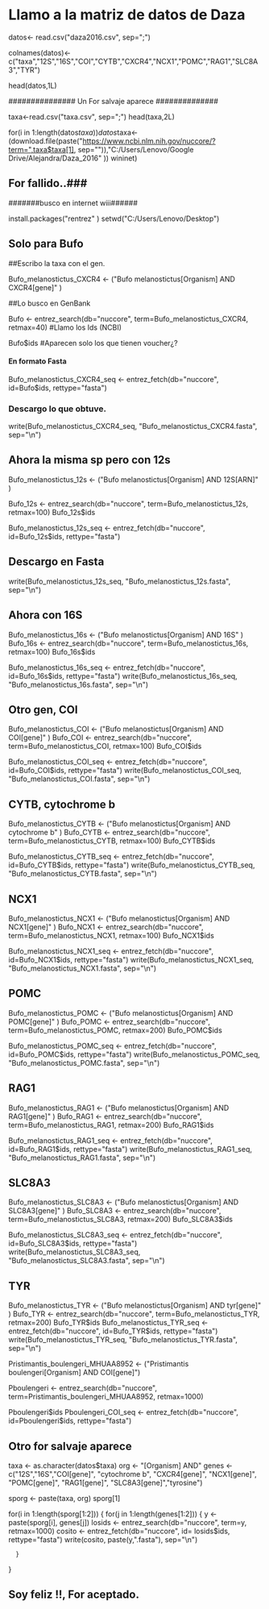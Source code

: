 
# Llamo a la matriz de datos de Daza

datos<- read.csv("daza2016.csv", sep=";")

colnames(datos)<-c("taxa","12S","16S","COI","CYTB","CXCR4","NCX1","POMC","RAG1","SLC8A3","TYR")

head(datos,1L)
 
############### Un For salvaje aparece ##############

taxa<-read.csv("taxa.csv", sep=";")
head(taxa,2L)

for(i in 1:length(datos$taxa))
      datos$taxa<-(download.file(paste("https://www.ncbi.nlm.nih.gov/nuccore/?term=",taxa$taxa[1], sep="")),"C:/Users/Lenovo/Google Drive/Alejandra/Daza_2016"
))
wininet)
## For fallido..###

#######busco en internet wiii######

install.packages("rentrez" )
setwd("C:/Users/Lenovo/Desktop")


## Solo para Bufo ##

##Escribo la taxa con el gen.

Bufo_melanostictus_CXCR4 <- ("Bufo melanostictus[Organism] AND CXCR4[gene]" )

##Lo busco en GenBank

Bufo <-  entrez_search(db="nuccore", 
                       term=Bufo_melanostictus_CXCR4, 
                       retmax=40)
#Llamo los Ids (NCBI)

Bufo$ids  #Aparecen solo los que tienen voucher¿?

#### En formato Fasta

Bufo_melanostictus_CXCR4_seq <- entrez_fetch(db="nuccore", 
                                            id=Bufo$ids, 
                                            rettype="fasta")
### Descargo lo que obtuve.

write(Bufo_melanostictus_CXCR4_seq, 
      "Bufo_melanostictus_CXCR4.fasta", 
      sep="\n")

## Ahora la misma sp pero con 12s 

Bufo_melanostictus_12s <- ("Bufo melanostictus[Organism] AND 12S[ARN]" )

Bufo_12s <-  entrez_search(db="nuccore", 
                       term=Bufo_melanostictus_12s, 
                       retmax=100)
Bufo_12s$ids

Bufo_melanostictus_12s_seq <- entrez_fetch(db="nuccore", 
                                             id=Bufo_12s$ids, 
                                             rettype="fasta")
## Descargo en Fasta
write(Bufo_melanostictus_12s_seq, 
      "Bufo_melanostictus_12s.fasta", 
      sep="\n")

## Ahora con 16S

Bufo_melanostictus_16s <- ("Bufo melanostictus[Organism] AND 16S" )
Bufo_16s <-  entrez_search(db="nuccore", 
                           term=Bufo_melanostictus_16s, 
                           retmax=100)
Bufo_16s$ids

Bufo_melanostictus_16s_seq <- entrez_fetch(db="nuccore", 
                                           id=Bufo_16s$ids, 
                                           rettype="fasta")
write(Bufo_melanostictus_16s_seq, 
      "Bufo_melanostictus_16s.fasta", 
      sep="\n")

## Otro gen, COI

Bufo_melanostictus_COI <- ("Bufo melanostictus[Organism] AND COI[gene]" )
Bufo_COI <-  entrez_search(db="nuccore", 
                           term=Bufo_melanostictus_COI, 
                           retmax=100)
Bufo_COI$ids

Bufo_melanostictus_COI_seq <- entrez_fetch(db="nuccore", 
                                           id=Bufo_COI$ids, 
                                           rettype="fasta")
write(Bufo_melanostictus_COI_seq, 
      "Bufo_melanostictus_COI.fasta", 
      sep="\n")

## CYTB, cytochrome b

Bufo_melanostictus_CYTB <- ("Bufo melanostictus[Organism] AND cytochrome b" )
Bufo_CYTB <-  entrez_search(db="nuccore", 
                           term=Bufo_melanostictus_CYTB, 
                           retmax=100)
Bufo_CYTB$ids

Bufo_melanostictus_CYTB_seq <- entrez_fetch(db="nuccore", 
                                           id=Bufo_CYTB$ids, 
                                           rettype="fasta")
write(Bufo_melanostictus_CYTB_seq, 
      "Bufo_melanostictus_CYTB.fasta", 
      sep="\n")

## NCX1

Bufo_melanostictus_NCX1 <- ("Bufo melanostictus[Organism] AND NCX1[gene]" )
Bufo_NCX1 <-  entrez_search(db="nuccore", 
                            term=Bufo_melanostictus_NCX1, 
                            retmax=100)
Bufo_NCX1$ids

Bufo_melanostictus_NCX1_seq <- entrez_fetch(db="nuccore", 
                                            id=Bufo_NCX1$ids, 
                                            rettype="fasta")
write(Bufo_melanostictus_NCX1_seq, 
      "Bufo_melanostictus_NCX1.fasta", 
      sep="\n")

## POMC

Bufo_melanostictus_POMC <- ("Bufo melanostictus[Organism] AND POMC[gene]" )
Bufo_POMC <-  entrez_search(db="nuccore", 
                            term=Bufo_melanostictus_POMC, 
                            retmax=200)
Bufo_POMC$ids

Bufo_melanostictus_POMC_seq <- entrez_fetch(db="nuccore", 
                                            id=Bufo_POMC$ids, 
                                            rettype="fasta")
write(Bufo_melanostictus_POMC_seq, 
      "Bufo_melanostictus_POMC.fasta", 
      sep="\n")

## RAG1

Bufo_melanostictus_RAG1 <- ("Bufo melanostictus[Organism] AND RAG1[gene]" )
Bufo_RAG1 <-  entrez_search(db="nuccore", 
                            term=Bufo_melanostictus_RAG1, 
                            retmax=200)
Bufo_RAG1$ids

Bufo_melanostictus_RAG1_seq <- entrez_fetch(db="nuccore", 
                                            id=Bufo_RAG1$ids, 
                                            rettype="fasta")
write(Bufo_melanostictus_RAG1_seq, 
      "Bufo_melanostictus_RAG1.fasta", 
      sep="\n")

## SLC8A3

Bufo_melanostictus_SLC8A3 <- ("Bufo melanostictus[Organism] AND SLC8A3[gene]" )
Bufo_SLC8A3 <-  entrez_search(db="nuccore", 
                            term=Bufo_melanostictus_SLC8A3, 
                            retmax=200)
Bufo_SLC8A3$ids

Bufo_melanostictus_SLC8A3_seq <- entrez_fetch(db="nuccore", 
                                            id=Bufo_SLC8A3$ids, 
                                            rettype="fasta")
write(Bufo_melanostictus_SLC8A3_seq, 
      "Bufo_melanostictus_SLC8A3.fasta", 
      sep="\n")

## TYR

Bufo_melanostictus_TYR <- ("Bufo melanostictus[Organism] AND tyr[gene]" )
Bufo_TYR <-  entrez_search(db="nuccore", 
                              term=Bufo_melanostictus_TYR, 
                              retmax=200)
Bufo_TYR$ids
Bufo_melanostictus_TYR_seq <- entrez_fetch(db="nuccore", 
                                              id=Bufo_TYR$ids, 
                                              rettype="fasta")
write(Bufo_melanostictus_TYR_seq, 
      "Bufo_melanostictus_TYR.fasta", 
      sep="\n")

Pristimantis_boulengeri_MHUAA8952 <- ("Pristimantis boulengeri[Organism] AND COI[gene]")

Pboulengeri <- entrez_search(db="nuccore", 
              term=Pristimantis_boulengeri_MHUAA8952, 
              retmax=1000)

Pboulengeri$ids
Pboulengeri_COI_seq <- entrez_fetch(db="nuccore", 
                                           id=Pboulengeri$ids, 
                                           rettype="fasta")

## Otro for salvaje aparece ##

taxa <- as.character(datos$taxa) 
org <- "[Organism] AND"
genes <- c("12S","16S","COI[gene]", "cytochrome b", "CXCR4[gene]", "NCX1[gene]", "POMC[gene]", "RAG1[gene]", "SLC8A3[gene]","tyrosine")
           
sporg <- paste(taxa, org)
sporg[1]


for(i in 1:length(sporg[1:2]))
  {
    for(j in 1:length(genes[1:2]))
    {
        y <- paste(sporg[i], genes[j])
        losids <- entrez_search(db="nuccore", 
                      term=y, 
                      retmax=1000)
        cosito <- entrez_fetch(db="nuccore", 
                     id= losids$ids, 
                     rettype="fasta")
        write(cosito, 
              paste(y,".fasta"), 
              sep="\n")

      }
  }

## Soy feliz !!, For aceptado. ##

